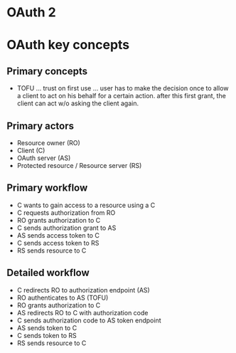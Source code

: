OAuth 2
=======

# OAuth key concepts

## Primary concepts

- TOFU ... trust on first use ... user has to make the decision once to allow a client to act on his behalf for a certain action. after this first grant, the client can act w/o asking the client again. 

## Primary actors

- Resource owner (RO)
- Client (C)
- OAuth server (AS)
- Protected resource / Resource server (RS)

## Primary workflow

- C wants to gain access to a resource using a C
- C requests authorization from RO
- RO grants authorization to C
- C sends authorization grant to AS
- AS sends access token to C
- C sends access token to RS
- RS sends resource to C

## Detailed workflow

- C redirects RO to authorization endpoint (AS)
- RO authenticates to AS (TOFU)
- RO grants authorization to C
- AS redirects RO to C with authorization code
- C sends authorization code to AS token endpoint
- AS sends token to C
- C sends token to RS
- RS sends resource to C

